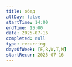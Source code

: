 ```yaml
---
title: обед
allDay: false
startTime: 14:00
endTime: 15:00
date: 2025-07-16
completed: null
type: recurring
daysOfWeek: [F,R,W,T,M]
startRecur: 2025-07-16
---
```

